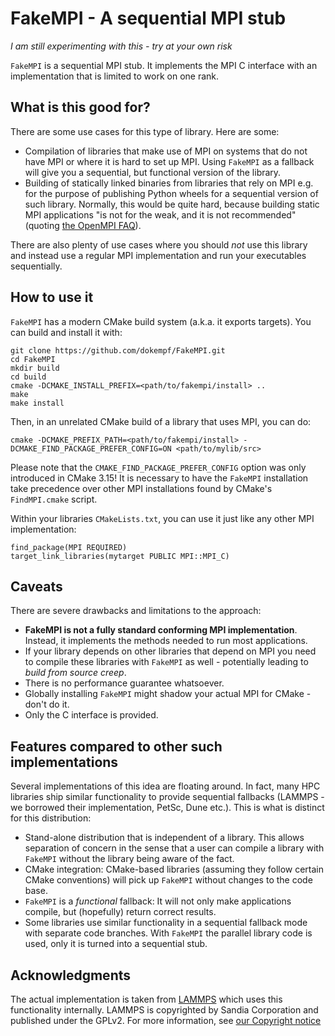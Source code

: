 # FakeMPI - A sequential MPI stub

*I am still experimenting with this - try at your own risk*

`FakeMPI` is a sequential MPI stub. It implements the MPI C interface with an implementation that is limited to work on one rank.

## What is this good for?

There are some use cases for this type of library. Here are some:

* Compilation of libraries that make use of MPI on systems that do not have MPI or where it is hard to set up MPI. Using `FakeMPI` as a fallback will give you a sequential, but functional version of the library.
* Building of statically linked binaries from libraries that rely on MPI e.g. for the purpose of publishing Python wheels for a sequential version of such library. Normally, this would be quite hard, because building static MPI applications "is not for the weak, and it is not recommended" (quoting [the OpenMPI FAQ](https://www.open-mpi.org/faq/?category=mpi-apps#static-mpi-apps)).

There are also plenty of use cases where you should *not* use this library and instead use a regular MPI implementation and run your executables sequentially.

## How to use it

`FakeMPI` has a modern CMake build system (a.k.a. it exports targets). You can build and install it with:

```
git clone https://github.com/dokempf/FakeMPI.git
cd FakeMPI
mkdir build
cd build
cmake -DCMAKE_INSTALL_PREFIX=<path/to/fakempi/install> ..
make
make install
```

Then, in an unrelated CMake build of a library that uses MPI, you can do:

```
cmake -DCMAKE_PREFIX_PATH=<path/to/fakempi/install> -DCMAKE_FIND_PACKAGE_PREFER_CONFIG=ON <path/to/mylib/src>
```

Please note that the `CMAKE_FIND_PACKAGE_PREFER_CONFIG` option was only introduced in CMake 3.15!
It is necessary to have the `FakeMPI` installation take precedence over other MPI installations
found by CMake's `FindMPI.cmake` script.

Within your libraries `CMakeLists.txt`, you can use it just like any other MPI implementation:

```
find_package(MPI REQUIRED)
target_link_libraries(mytarget PUBLIC MPI::MPI_C)
```

## Caveats

There are severe drawbacks and limitations to the approach:

* **FakeMPI is not a fully standard conforming MPI implementation**. Instead, it implements the methods needed to run most applications.
* If your library depends on other libraries that depend on MPI you need to compile these libraries with `FakeMPI` as well - potentially leading to *build from source creep*.
* There is no performance guarantee whatsoever.
* Globally installing `FakeMPI` might shadow your actual MPI for CMake - don't do it.
* Only the C interface is provided.

## Features compared to other such implementations

Several implementations of this idea are floating around. In fact, many HPC libraries ship similar functionality to provide sequential fallbacks (LAMMPS - we borrowed their implementation, PetSc, Dune etc.). This is what is distinct for this distribution:

* Stand-alone distribution that is independent of a library. This allows separation of concern in the sense that a user can compile a library with `FakeMPI` without the library being aware of the fact.
* CMake integration: CMake-based libraries (assuming they follow certain CMake conventions) will pick up `FakeMPI` without changes to the code base.
* `FakeMPI` is a *functional* fallback: It will not only make applications compile, but (hopefully) return correct results.
* Some libraries use similar functionality in a sequential fallback mode with separate code branches. With `FakeMPI` the parallel library code is used, only it is turned into a sequential stub.

## Acknowledgments

The actual implementation is taken from [LAMMPS](https://www.lammps.org/) which uses this functionality internally.
LAMMPS is copyrighted by Sandia Corporation and published under the GPLv2. For more information, see [our Copyright notice](COPYING.md)
